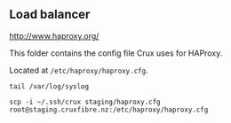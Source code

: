 ## Load balancer

http://www.haproxy.org/

This folder contains the config file Crux uses for HAProxy.

Located at `/etc/haproxy/haproxy.cfg`.

`tail /var/log/syslog`

`scp -i ~/.ssh/crux staging/haproxy.cfg root@staging.cruxfibre.nz:/etc/haproxy/haproxy.cfg`
